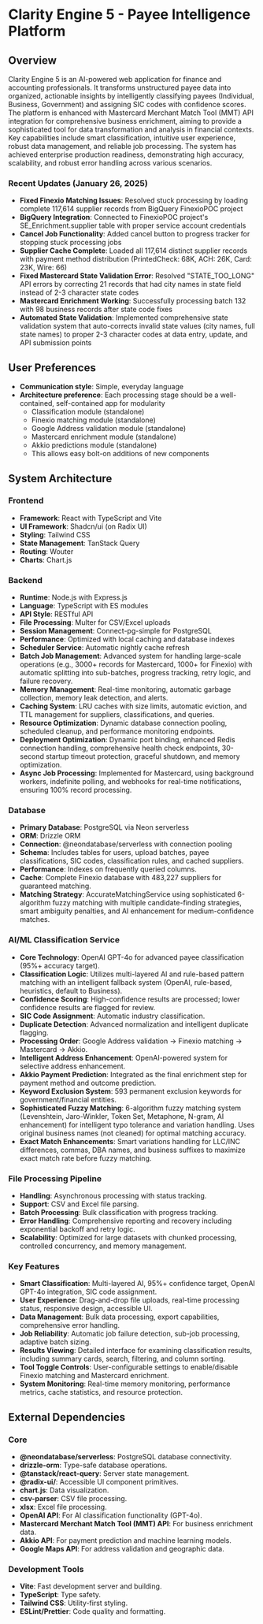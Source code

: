 # Clarity Engine 5 - Payee Intelligence Platform

## Overview
Clarity Engine 5 is an AI-powered web application for finance and accounting professionals. It transforms unstructured payee data into organized, actionable insights by intelligently classifying payees (Individual, Business, Government) and assigning SIC codes with confidence scores. The platform is enhanced with Mastercard Merchant Match Tool (MMT) API integration for comprehensive business enrichment, aiming to provide a sophisticated tool for data transformation and analysis in financial contexts. Key capabilities include smart classification, intuitive user experience, robust data management, and reliable job processing. The system has achieved enterprise production readiness, demonstrating high accuracy, scalability, and robust error handling across various scenarios.

### Recent Updates (January 26, 2025)
- **Fixed Finexio Matching Issues**: Resolved stuck processing by loading complete 117,614 supplier records from BigQuery FinexioPOC project
- **BigQuery Integration**: Connected to FinexioPOC project's SE_Enrichment.supplier table with proper service account credentials
- **Cancel Job Functionality**: Added cancel button to progress tracker for stopping stuck processing jobs
- **Supplier Cache Complete**: Loaded all 117,614 distinct supplier records with payment method distribution (PrintedCheck: 68K, ACH: 26K, Card: 23K, Wire: 66)
- **Fixed Mastercard State Validation Error**: Resolved "STATE_TOO_LONG" API errors by correcting 21 records that had city names in state field instead of 2-3 character state codes
- **Mastercard Enrichment Working**: Successfully processing batch 132 with 98 business records after state code fixes
- **Automated State Validation**: Implemented comprehensive state validation system that auto-corrects invalid state values (city names, full state names) to proper 2-3 character codes at data entry, update, and API submission points

## User Preferences
- **Communication style**: Simple, everyday language
- **Architecture preference**: Each processing stage should be a well-contained, self-contained app for modularity
  - Classification module (standalone)
  - Finexio matching module (standalone)
  - Google Address validation module (standalone)
  - Mastercard enrichment module (standalone)
  - Akkio predictions module (standalone)
  - This allows easy bolt-on additions of new components

## System Architecture

### Frontend
- **Framework**: React with TypeScript and Vite
- **UI Framework**: Shadcn/ui (on Radix UI)
- **Styling**: Tailwind CSS
- **State Management**: TanStack Query
- **Routing**: Wouter
- **Charts**: Chart.js

### Backend
- **Runtime**: Node.js with Express.js
- **Language**: TypeScript with ES modules
- **API Style**: RESTful API
- **File Processing**: Multer for CSV/Excel uploads
- **Session Management**: Connect-pg-simple for PostgreSQL
- **Performance**: Optimized with local caching and database indexes
- **Scheduler Service**: Automatic nightly cache refresh
- **Batch Job Management**: Advanced system for handling large-scale operations (e.g., 3000+ records for Mastercard, 1000+ for Finexio) with automatic splitting into sub-batches, progress tracking, retry logic, and failure recovery.
- **Memory Management**: Real-time monitoring, automatic garbage collection, memory leak detection, and alerts.
- **Caching System**: LRU caches with size limits, automatic eviction, and TTL management for suppliers, classifications, and queries.
- **Resource Optimization**: Dynamic database connection pooling, scheduled cleanup, and performance monitoring endpoints.
- **Deployment Optimization**: Dynamic port binding, enhanced Redis connection handling, comprehensive health check endpoints, 30-second startup timeout protection, graceful shutdown, and memory optimization.
- **Async Job Processing**: Implemented for Mastercard, using background workers, indefinite polling, and webhooks for real-time notifications, ensuring 100% record processing.

### Database
- **Primary Database**: PostgreSQL via Neon serverless
- **ORM**: Drizzle ORM
- **Connection**: @neondatabase/serverless with connection pooling
- **Schema**: Includes tables for users, upload batches, payee classifications, SIC codes, classification rules, and cached suppliers.
- **Performance**: Indexes on frequently queried columns.
- **Cache**: Complete Finexio database with 483,227 suppliers for guaranteed matching.
- **Matching Strategy**: AccurateMatchingService using sophisticated 6-algorithm fuzzy matching with multiple candidate-finding strategies, smart ambiguity penalties, and AI enhancement for medium-confidence matches.

### AI/ML Classification Service
- **Core Technology**: OpenAI GPT-4o for advanced payee classification (95%+ accuracy target).
- **Classification Logic**: Utilizes multi-layered AI and rule-based pattern matching with an intelligent fallback system (OpenAI, rule-based, heuristics, default to Business).
- **Confidence Scoring**: High-confidence results are processed; lower confidence results are flagged for review.
- **SIC Code Assignment**: Automatic industry classification.
- **Duplicate Detection**: Advanced normalization and intelligent duplicate flagging.
- **Processing Order**: Google Address validation → Finexio matching → Mastercard → Akkio.
- **Intelligent Address Enhancement**: OpenAI-powered system for selective address enhancement.
- **Akkio Payment Prediction**: Integrated as the final enrichment step for payment method and outcome prediction.
- **Keyword Exclusion System**: 593 permanent exclusion keywords for government/financial entities.
- **Sophisticated Fuzzy Matching**: 6-algorithm fuzzy matching system (Levenshtein, Jaro-Winkler, Token Set, Metaphone, N-gram, AI enhancement) for intelligent typo tolerance and variation handling. Uses original business names (not cleaned) for optimal matching accuracy.
- **Exact Match Enhancements**: Smart variations handling for LLC/INC differences, commas, DBA names, and business suffixes to maximize exact match rate before fuzzy matching.

### File Processing Pipeline
- **Handling**: Asynchronous processing with status tracking.
- **Support**: CSV and Excel file parsing.
- **Batch Processing**: Bulk classification with progress tracking.
- **Error Handling**: Comprehensive reporting and recovery including exponential backoff and retry logic.
- **Scalability**: Optimized for large datasets with chunked processing, controlled concurrency, and memory management.

### Key Features
- **Smart Classification**: Multi-layered AI, 95%+ confidence target, OpenAI GPT-4o integration, SIC code assignment.
- **User Experience**: Drag-and-drop file uploads, real-time processing status, responsive design, accessible UI.
- **Data Management**: Bulk data processing, export capabilities, comprehensive error handling.
- **Job Reliability**: Automatic job failure detection, sub-job processing, adaptive batch sizing.
- **Results Viewing**: Detailed interface for examining classification results, including summary cards, search, filtering, and column sorting.
- **Tool Toggle Controls**: User-configurable settings to enable/disable Finexio matching and Mastercard enrichment.
- **System Monitoring**: Real-time memory monitoring, performance metrics, cache statistics, and resource protection.

## External Dependencies

### Core
- **@neondatabase/serverless**: PostgreSQL database connectivity.
- **drizzle-orm**: Type-safe database operations.
- **@tanstack/react-query**: Server state management.
- **@radix-ui/**: Accessible UI component primitives.
- **chart.js**: Data visualization.
- **csv-parser**: CSV file processing.
- **xlsx**: Excel file processing.
- **OpenAI API**: For AI classification functionality (GPT-4o).
- **Mastercard Merchant Match Tool (MMT) API**: For business enrichment data.
- **Akkio API**: For payment prediction and machine learning models.
- **Google Maps API**: For address validation and geographic data.

### Development Tools
- **Vite**: Fast development server and building.
- **TypeScript**: Type safety.
- **Tailwind CSS**: Utility-first styling.
- **ESLint/Prettier**: Code quality and formatting.